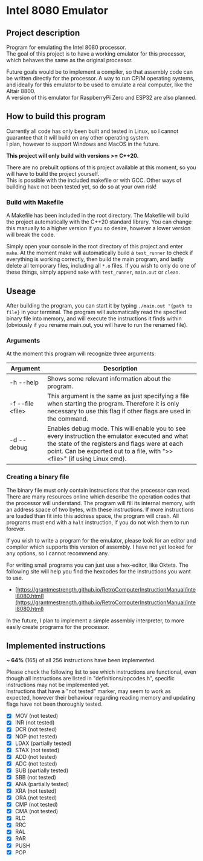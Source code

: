 # Intel 8080 Emulator

## Project description

Program for emulating the Intel 8080 processor.\
The goal of this project is to have a working emulator for this processor, which behaves the same as the original processor.

Future goals would be to implement a compiler, so that assembly code can be written directly for the processor. A way to run CP/M operating systems, and ideally for this emulator to be used to emulate a real computer, like the Altair 8800.\
A version of this emulator for RaspberryPi Zero and ESP32 are also planned.

## How to build this program

Currently all code has only been built and tested in Linux, so I cannot guarantee that it will build on any other operating system.\
I plan, however to support Windows and MacOS in the future.

**This project will only build with versions >= C++20.**

There are no prebuilt options of this project available at this moment, so you will have to build the project yourself.\
This is possible with the included makefile or with GCC. Other ways of building have not been tested yet, so do so at your own risk!

### Build with Makefile

A Makefile has been included in the root directory. The Makefile will build the project automatically with the C++20 standard library. You can change this manually to a higher version if you so desire, however a lower version will break the code.

Simply open your console in the root directory of this project and enter `make`. At the moment make will automatically build a `test_runner` to check if everything is working correctly, then build the main program, and lastly delete all temporary files, including all `*.o` files. If you wish to only do one of these things, simply append `make` with `test_runner`, `main.out` or `clean`.

## Useage

After building the program, you can start it by typing `./main.out "{path to file}` in your terminal. The program will automatically read the specified binary file into memory, and will execute the instructions it finds within (obviously if you rename main.out, you will have to run the renamed file).

### Arguments

At the moment this program will recognize three arguments:

| Argument | Description |
|----------|-------------|
| -h --help | Shows some relevant information about the program. |
| -f --file \<file> | This argument is the same as just specifying a file when starting the program. Therefore it is only necessary to use this flag if other flags are used in the command. |
| -d --debug | Enables debug mode. This will enable you to see every instruction the emulator executed and what the state of the registers and flags were at each point. Can be exported out to a file, with "\>\> \<file>" (if using Linux cmd).

### Creating a binary file

The binary file must only contain instructions that the processor can read. There are many resources online which describe the operation codes that the processor will understand. The program will fill its internal memory, with an address space of two bytes, with these instructions. If more instructions are loaded than fit into this address space, the program will crash. All programs must end with a `halt` instruction, if you do not wish them to run forever.

If you wish to write a program for the emulator, please look for an editor and compiler which supports this version of assembly. I have not yet looked for any options, so I cannot recommend any.

For writing small programs you can just use a hex-editor, like Okteta. The following site will help you find the hexcodes for the instructions you want to use.

- [https://grantmestrength.github.io/RetroComputerInstructionManual/intel8080.html](https://grantmestrength.github.io/RetroComputerInstructionManual/intel8080.html)

In the future, I plan to implement a simple assembly interpreter, to more easily create programs for the processor.

## Implemented instructions

**~ 64%** (165) of all 256 instructions have been implemented.

Please check the following list to see which instructions are functional, even though all instructions are listed in "definitions/opcodes.h", specific instructions may not be implemented yet.\
Instructions that have a "not tested" marker, may seem to work as expected, however their behaviour regarding reading memory and updating flags have not been thoroughly tested.

- [x] MOV (not tested)
- [x] INR (not tested)
- [x] DCR (not tested)
- [x] NOP (not tested)
- [x] LDAX (partially tested)
- [x] STAX (not tested)
- [x] ADD (not tested)
- [x] ADC (not tested)
- [x] SUB (partially tested)
- [x] SBB (not tested)
- [x] ANA (partially tested)
- [x] XRA (not tested)
- [x] ORA (not tested)
- [x] CMP (not tested)
- [x] CMA (not tested)
- [x] RLC
- [x] RRC
- [x] RAL
- [x] RAR
- [x] PUSH
- [x] POP